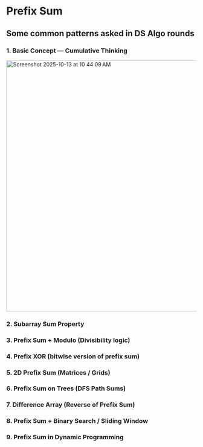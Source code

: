 # Prefix Sum

## Some common patterns asked in DS Algo rounds

### 1. Basic Concept — Cumulative Thinking

<img width="900" height="666" alt="Screenshot 2025-10-13 at 10 44 09 AM" src="https://github.com/user-attachments/assets/6b12a5f6-b5dc-4a6c-b88d-4a07fdd15fed" />

### 2. Subarray Sum Property 

### 3. Prefix Sum + Modulo (Divisibility logic)

### 4. Prefix XOR (bitwise version of prefix sum)

### 5. 2D Prefix Sum (Matrices / Grids)

### 6. Prefix Sum on Trees (DFS Path Sums)

### 7. Difference Array (Reverse of Prefix Sum)

### 8. Prefix Sum + Binary Search / Sliding Window

### 9. Prefix Sum in Dynamic Programming


